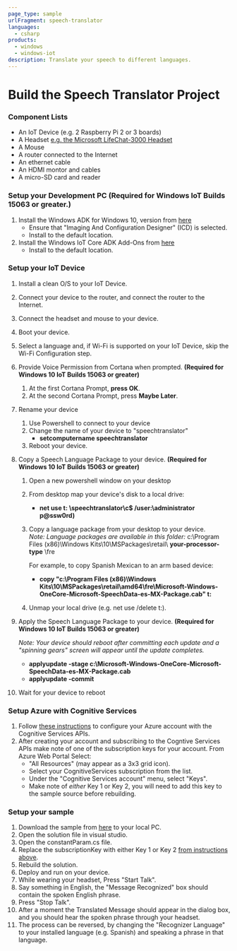 ```yaml
---
page_type: sample
urlFragment: speech-translator
languages:
  - csharp
products:
  - windows
  - windows-iot
description: Translate your speech to different languages.
---
```


# Build the Speech Translator Project

### Component Lists
- An IoT Device (e.g. 2 Raspberry Pi 2 or 3 boards)
- A Headset [e.g. the Microsoft LifeChat-3000 Headset](http://www.microsoft.com/hardware/en-us/p/lifechat-lx-3000/JUG-00013) 
- A Mouse
- A router connected to the Internet 
- An ethernet cable
- An HDMI montor and cables 
- A micro-SD card and reader

### Setup your Development PC (Required for Windows IoT Builds 15063 or greater.)
1. Install the Windows ADK for Windows 10, version from [here](https://developer.microsoft.com/en-us/windows/hardware/windows-assessment-deployment-kit)
    - Ensure that "Imaging And Configuration Designer" (ICD) is selected.
    - Install to the default location.    
2. Install the Windows IoT Core ADK Add-Ons from [here](https://developer.microsoft.com/en-us/windows/hardware/windows-assessment-deployment-kit)
    - Install to the default location.
  
### Setup your IoT Device
1. Install a clean O/S to your IoT Device.
2. Connect your device to the router, and connect the router to the Internet.
3. Connect the headset and mouse to your device.
4. Boot your device.
5. Select a language and, if Wi-Fi is supported on your IoT Device, skip the Wi-Fi Configuration step.
6. Provide Voice Permission from Cortana when prompted.  **(Required for Windows 10 IoT Builds 15063 or greater)**
    1. At the first Cortana Prompt, **press OK**.
    2. At the second Cortana Prompt, press **Maybe Later**.     
7. Rename your device
    1. Use Powershell to connect to your device
    2. Change the name of your device to "speechtranslator"
        - **setcomputername speechtranslator**
    3. Reboot your device.
8. Copy a Speech Language Package to your device.  **(Required for Windows 10 IoT Builds 15063 or greater)**
    1. Open a new powershell window on your desktop
    2. From desktop map your device's disk to a local drive:
        - **net use t: \\speechtranslator\c$ /user:\administrator p\@ssw0rd)**
    3. Copy a language package from your desktop to your device.  
        *Note: Language packages are available in this folder:* c:\Program Files (x86)\Windows Kits\10\MSPackages\retail\ **your-processor-type** \fre
        
        For example, to copy Spanish Mexican to an arm based device:
        - **copy "c:\Program Files (x86)\Windows Kits\10\MSPackages\retail\amd64\fre\Microsoft-Windows-OneCore-Microsoft-SpeechData-es-MX-Package.cab" t:**                   
    4. Unmap your local drive (e.g. net use /delete t:).
    
9. Apply the Speech Language Package to your device.  **(Required for Windows 10 IoT Builds 15063 or greater)**
    
    *Note: Your device should reboot after committing each update and a "spinning gears" screen will appear until the update completes.*
    
    - **applyupdate -stage c:\Microsoft-Windows-OneCore-Microsoft-SpeechData-es-MX-Package.cab**
    - **applyupdate -commit**
 
10. Wait for your device to reboot

### Setup Azure with Cognitive Services
1. Follow [these instructions](http://docs.microsofttranslator.com/text-translate.html) to configure your Azure account with the Cognitive Services APIs.
2. After creating your account and subscribing to the Cogntive Services APIs make note of one of the subscription keys for your account.
    From Azure Web Portal Select:
    - "All Resources" (may appear as a 3x3 grid icon).
    - Select your CognitiveServices subscription from the list.
    - Under the "Cognitive Services account" menu, select "Keys". 
    - Make note of *either* Key 1 or Key 2, you will need to add this key to the sample source before rebuilding.
    
### Setup your sample
1. Download the sample from [here](https://github.com/Microsoft/Windows-iotcore-samples/archive/master.zip) to your local PC.
2. Open the solution file in visual studio.
3. Open the constantParam.cs file.
4. Replace the subscriptionKey with either Key 1 or Key 2 [from instructions above](#Setup-Azure-with-Cognitive-Services).
5. Rebuild the solution.
6. Deploy and run on your device.
7. While wearing your headset, Press "Start Talk".
8. Say something in English, the "Message Recognized" box should contain the spoken English phrase.
9. Press "Stop Talk".
10. After a moment the Translated Message should appear in the dialog box, and you should hear the spoken phrase through your headset.
11. The process can be reversed, by changing the "Recognizer Language" to your installed language (e.g. Spanish) and speaking a phrase in that language.

	
